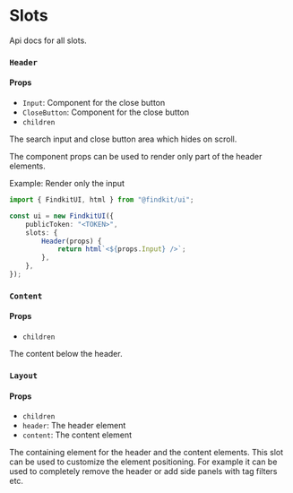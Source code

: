 # Slots

<Api page="ui.slots" >Api docs for all slots</Api>.

### `Header`

#### Props

- `Input`: Component for the close button
- `CloseButton`: Component for the close button
- `children`

The search input and close button area which hides on scroll.

The component props can be used to render only part of the header elements.

Example: Render only the input

```ts
import { FindkitUI, html } from "@findkit/ui";

const ui = new FindkitUI({
	publicToken: "<TOKEN>",
	slots: {
		Header(props) {
			return html`<${props.Input} />`;
		},
	},
});
```

<Api page="ui.slots.header" />

### `Content`

#### Props

- `children`

The content below the header.

<Api page="ui.slots.content" />

### `Layout`

#### Props

- `children`
- `header`: The header element
- `content`: The content element

The containing element for the header and the content elements. This slot can be
used to customize the element positioning. For example it can be used to
<Codesandbox link example="external-input">completely remove the header</Codesandbox>
or add side panels with tag filters etc.

<Api page="ui.slots.layout" />
